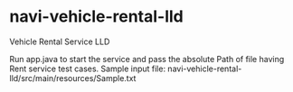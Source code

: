 # navi-vehicle-rental-lld
Vehicle Rental Service LLD

Run app.java to start the service and pass the absolute Path of file having Rent service test cases.
Sample input file: navi-vehicle-rental-lld/src/main/resources/Sample.txt

